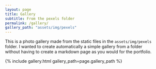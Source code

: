 ```yaml
---
layout: page
title: Gallery
subtitle: From the pexels folder
permalink: /gallery/
gallery_path: "assets/img/pexels"
---
```


This is a photo gallery made from the static files in the `assets/img/pexels` folder. 
I wanted to create automatically a simple gallery from a folder without having to create a markdown page as you would for the portfolio.


{% include gallery.html gallery_path=page.gallery_path %}
